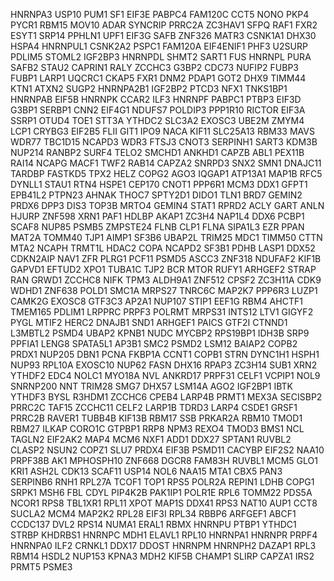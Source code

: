 HNRNPA3
USP10
PUM1
SF1
EIF3E
PABPC4
FAM120C
CCT5
NONO
PKP4
PYCR1
RBM15
MOV10
ADAR
SYNCRIP
PRRC2A
ZC3HAV1
SFPQ
RAF1
FXR2
ESYT1
SRP14
PPHLN1
UPF1
EIF3G
SAFB
ZNF326
MATR3
CSNK1A1
DHX30
HSPA4
HNRNPUL1
CSNK2A2
PSPC1
FAM120A
EIF4ENIF1
PHF3
U2SURP
PDLIM5
STOML2
IGF2BP3
HNRNPDL
SHMT2
SART1
FUS
HNRNPL
PURA
SAFB2
STAU2
CAPRIN1
RALY
ZCCHC3
G3BP2
CDC73
NUFIP2
FUBP3
FUBP1
LARP1
UQCRC1
CKAP5
FXR1
DNM2
PDAP1
GOT2
DHX9
TIMM44
KTN1
ATXN2
SUGP2
HNRNPA2B1
IGF2BP2
PTCD3
NFX1
TNKS1BP1
HNRNPAB
EIF5B
HNRNPK
CCAR2
ILF3
HNRNPF
PABPC1
PTBP3
EIF3D
G3BP1
SERBP1
CNN2
EIF4G1
NDUFS7
POLDIP3
PPP1R10
RICTOR
EIF3A
SSRP1
OTUD4
TOE1
STT3A
YTHDC2
SLC3A2
EXOSC3
UBE2M
ZMYM4
LCP1
CRYBG3
EIF2B5
FLII
GIT1
IPO9
NACA
KIF11
SLC25A13
RBM33
MAVS
WDR77
TBC1D15
NCAPD3
WDR3
FTSJ3
CNOT3
SERPINH1
SART3
KDM3B
NUP214
RANBP2
SURF4
TELO2
SMCHD1
ANKHD1
CAPZB
ABL1
PEX11B
RAI14
NCAPG
MACF1
TWF2
RAB14
CAPZA2
SNRPD3
SNX2
SMN1
DNAJC11
TARDBP
FASTKD5
TPX2
HELZ
COPG2
AGO3
IQGAP1
ATP13A1
MAP1B
RFC5
DYNLL1
STAU1
RTN4
HSPE1
CEP170
CNOT1
PPP6R1
MCM3
DDX1
GFPT1
EPB41L2
PTPN23
AHNAK
THOC7
SPTY2D1
DIDO1
TLN1
BRD7
GEMIN2
PRDX6
DPP3
DIS3
TOP3B
MRTO4
GEMIN4
STAT1
RPRD2
ACLY
GART
ANLN
HJURP
ZNF598
XRN1
PAF1
HDLBP
AKAP1
ZC3H4
NAP1L4
DDX6
PCBP1
SCAF8
NUP85
PSMB5
ZMPSTE24
FLNB
CLP1
FLNA
SIPA1L3
EZR
PPAN
MAT2A
TOMM40
TJP1
AIMP1
SF3B6
UBAP2L
TRIM25
MDC1
TIMM50
CTTN
MTA2
NCAPH
TRMT1L
HDAC2
COPA
NCAPD2
SF3B1
PDHB
LASP1
DDX52
CDKN2AIP
NAV1
ZFR
PLRG1
PCF11
PSMD5
ASCC3
ZNF318
NDUFAF2
KIF1B
GAPVD1
EFTUD2
XPO1
TUBA1C
TJP2
BCR
MTOR
RUFY1
ARHGEF2
STRAP
RAN
GRWD1
ZCCHC8
NIFK
TPM3
ALDH9A1
ZNF512
CPSF2
ZC3H11A
CDK9
WDHD1
ZNF638
POLD1
SMC1A
MRPS27
TNRC6C
MAP2K7
PPP6R3
LUZP1
CAMK2G
EXOSC8
GTF3C3
AP2A1
NUP107
STIP1
EEF1G
RBM4
AHCTF1
TMEM165
PDLIM1
LRPPRC
PRPF3
POLRMT
MRPS31
INTS12
LTV1
GIGYF2
PYGL
MTIF2
HERC2
DNAJB1
SND1
ARHGEF1
PAICS
GTF2I
CTNND1
L3MBTL2
PSMD4
UBAP2
KPNB1
NUDC
MYCBP2
RPS19BP1
IDH3B
SRP9
PPFIA1
LENG8
SPATA5L1
AP3B1
SMC2
PSMD2
LSM12
BAIAP2
COPB2
PRDX1
NUP205
DBN1
PCNA
FKBP1A
CCNT1
COPB1
STRN
DYNC1H1
HSPH1
NUP93
RPL10A
EXOSC10
NUP62
FASN
DHX16
RPAP3
ZC3H14
SUB1
XRN2
YTHDF2
EDC4
NOLC1
MYO18A
NVL
ANKRD17
PRPF31
CELF1
VCPIP1
NOL9
SNRNP200
NNT
TRIM28
SMG7
DHX57
LSM14A
AGO2
IGF2BP1
IBTK
YTHDF3
BYSL
R3HDM1
ZCCHC6
CPEB4
LARP4B
PRMT1
MEX3A
SECISBP2
PRRC2C
TAF15
ZCCHC11
CELF2
LARP1B
TDRD3
LARP4
CSDE1
GRSF1
PRRC2B
RAVER1
TUBB4B
KIF13B
RBM17
SSB
PRKAR2A
RBM10
TMOD1
RBM27
ILKAP
CORO1C
GTPBP1
RRP8
NPM3
REXO4
TMOD3
BMS1
NCL
TAGLN2
EIF2AK2
MAP4
MCM6
NXF1
ADD1
DDX27
SPTAN1
RUVBL2
CLASP2
NSUN2
COPZ1
SLU7
PRDX4
EIF3B
PSMD11
CACYBP
EIF2S2
NAA10
PRPF38B
AK1
MPHOSPH10
ZNF668
DGCR8
FAM83H
RUVBL1
MCM5
GLO1
KRI1
ASH2L
CDK13
SCAF11
USP14
NOL6
NAA15
MTA1
CBX5
PAN3
SERPINB6
RNH1
RPL27A
TCOF1
TOP1
RPS5
POLR2A
REPIN1
LDHB
COPG1
SRPK1
MSH6
FBL
CDYL
PIP4K2B
PAK1IP1
POLR1E
RPL6
TOMM22
PDS5A
NCOR1
RPS8
TBL1XR1
RPL11
XPOT
MAP1S
DDX41
RPS3
NAT10
AUP1
CCT8
SUCLA2
MCM4
MAP2K2
RPL28
EIF3I
RPL34
RBBP6
ARFGEF1
ABCF1
CCDC137
DVL2
RPS14
NUMA1
ERAL1
RBMX
HNRNPU
PTBP1
YTHDC1
STRBP
KHDRBS1
HNRNPC
MDH1
ELAVL1
RPL10
HNRNPA1
HNRNPR
PRPF4
HNRNPA0
ILF2
CRNKL1
DDX17
DDOST
HNRNPM
HNRNPH2
DAZAP1
RPL3
RBM14
HSDL2
NUP153
KPNA3
MDH2
KIF5B
CHAMP1
SLIRP
CAPZA1
IRS2
PRMT5
PSME3